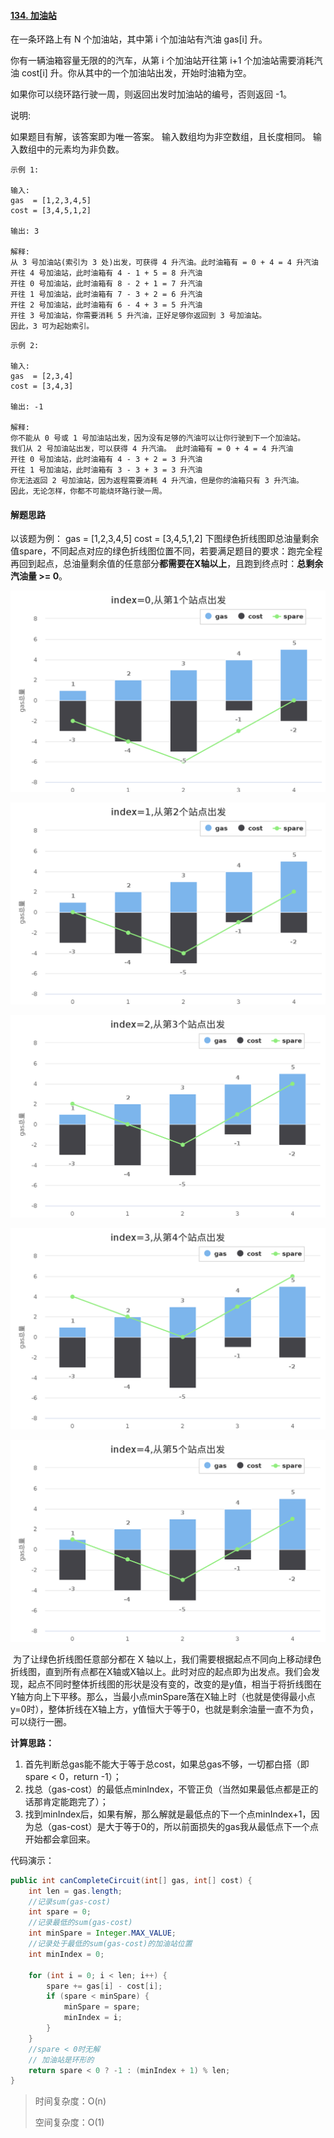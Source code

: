 #### [134. 加油站](https://leetcode-cn.com/problems/gas-station/)

在一条环路上有 N 个加油站，其中第 i 个加油站有汽油 gas[i] 升。

你有一辆油箱容量无限的的汽车，从第 i 个加油站开往第 i+1 个加油站需要消耗汽油 cost[i] 升。你从其中的一个加油站出发，开始时油箱为空。

如果你可以绕环路行驶一周，则返回出发时加油站的编号，否则返回 -1。

说明: 

如果题目有解，该答案即为唯一答案。
输入数组均为非空数组，且长度相同。
输入数组中的元素均为非负数。

```
示例 1:

输入: 
gas  = [1,2,3,4,5]
cost = [3,4,5,1,2]

输出: 3

解释:
从 3 号加油站(索引为 3 处)出发，可获得 4 升汽油。此时油箱有 = 0 + 4 = 4 升汽油
开往 4 号加油站，此时油箱有 4 - 1 + 5 = 8 升汽油
开往 0 号加油站，此时油箱有 8 - 2 + 1 = 7 升汽油
开往 1 号加油站，此时油箱有 7 - 3 + 2 = 6 升汽油
开往 2 号加油站，此时油箱有 6 - 4 + 3 = 5 升汽油
开往 3 号加油站，你需要消耗 5 升汽油，正好足够你返回到 3 号加油站。
因此，3 可为起始索引。
```



```
示例 2:

输入: 
gas  = [2,3,4]
cost = [3,4,3]

输出: -1

解释:
你不能从 0 号或 1 号加油站出发，因为没有足够的汽油可以让你行驶到下一个加油站。
我们从 2 号加油站出发，可以获得 4 升汽油。 此时油箱有 = 0 + 4 = 4 升汽油
开往 0 号加油站，此时油箱有 4 - 3 + 2 = 3 升汽油
开往 1 号加油站，此时油箱有 3 - 3 + 3 = 3 升汽油
你无法返回 2 号加油站，因为返程需要消耗 4 升汽油，但是你的油箱只有 3 升汽油。
因此，无论怎样，你都不可能绕环路行驶一周。
```

#### 解题思路

以该题为例：
gas  = [1,2,3,4,5]
cost = [3,4,5,1,2]
下图绿色折线图即总油量剩余值spare，不同起点对应的绿色折线图位置不同，若要满足题目的要求：跑完全程再回到起点，总油量剩余值的任意部分**都需要在X轴以上**，且跑到终点时：**总剩余汽油量 >= 0**。

![index0](images/index0.png)

![index1](images/index1.png)

![index2](images/index2.png)

![index3](images/index3.png)

![index4](images/index4.png)



​	为了让绿色折线图任意部分都在 X 轴以上，我们需要根据起点不同向上移动绿色折线图，直到所有点都在X轴或X轴以上。此时对应的起点即为出发点。我们会发现，起点不同时整体折线图的形状是没有变的，改变的是y值，相当于将折线图在Y轴方向上下平移。那么，当最小点minSpare落在X轴上时（也就是使得最小点y=0时），整体折线在X轴上方，y值恒大于等于0，也就是剩余油量一直不为负，可以绕行一圈。

**计算思路：**

1. 首先判断总gas能不能大于等于总cost，如果总gas不够，一切都白搭（即spare < 0，return -1）；
2. 找总（gas-cost）的最低点minIndex，不管正负（当然如果最低点都是正的话那肯定能跑完了）；
3. 找到minIndex后，如果有解，那么解就是最低点的下一个点minIndex+1，因为总（gas-cost）是大于等于0的，所以前面损失的gas我从最低点下一个点开始都会拿回来。

代码演示：

```java
public int canCompleteCircuit(int[] gas, int[] cost) {
    int len = gas.length;
    //记录sum(gas-cost)
    int spare = 0;
    //记录最低的sum(gas-cost)
    int minSpare = Integer.MAX_VALUE;
    //记录处于最低的sum(gas-cost)的加油站位置
    int minIndex = 0;

    for (int i = 0; i < len; i++) {
        spare += gas[i] - cost[i];
        if (spare < minSpare) {
            minSpare = spare;
            minIndex = i;
        }
    }
	//spare < 0时无解
    // 加油站是环形的
    return spare < 0 ? -1 : (minIndex + 1) % len;
}

```

> 时间复杂度：O(n)
>
> 空间复杂度：O(1)

